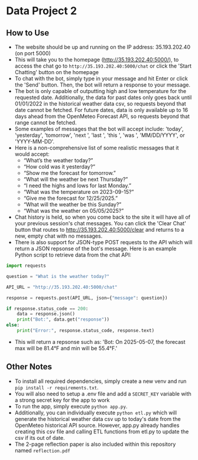 # Data Project 2

## How to Use
* The website should be up and running on the IP address: 35.193.202.40 (on port 5000)
* This will take you to the homepage (http://35.193.202.40:5000/), to access the chat go to `http://35.193.202.40:5000/chat` or click the 'Start Chatting' button on the homepage
* To chat with the bot, simply type in your message and hit Enter or click the 'Send' button. Then, the bot will return a response to your message.
* The bot is only capable of outputting high and low temperature for the requested date. Additionally, the data for past dates only goes back until 01/01/2022 in the historical weather data csv, so requests beyond that date cannot be fetched. For future dates, data is only available up to 16 days ahead from the OpenMeteo Forecast API, so requests beyond that range cannot be fetched.
* Some examples of messages that the bot will accept include: 'today', 'yesterday', 'tomorrow', 'next <day>', 'last <day>', 'this <day>', 'was <day>', 'MM/DD/YYYY', or 'YYYY-MM-DD'.
* Here is a non-comprehensive list of some realistic messages that it would accept:
  * “What’s the weather today?”
  * “How cold was it yesterday?”
  * “Show me the forecast for tomorrow.”
  * “What will the weather be next Thursday?”
  * “I need the highs and lows for last Monday.”
  * “What was the temperature on 2023-09-15?”
  * “Give me the forecast for 12/25/2025.”
  * “What will the weather be this Sunday?”
  * “What was the weather on 05/05/2025?”
* Chat history is held, so when you come back to the site it will have all of your previous session's chat messages. You can click the 'Clear Chat' button that routes to http://35.193.202.40:5000/clear and returns to a new, empty chat with no messages.
* There is also support for JSON-type POST requests to the API which will return a JSON repsonse of the bot's message. Here is an example Python script to retrieve data from the chat API:
```python
import requests

question = "What is the weather today?"

API_URL = "http://35.193.202.40:5000/chat"

response = requests.post(API_URL, json={"message": question})

if response.status_code == 200:
    data = response.json()
    print("Bot:", data.get("response"))
else:
    print("Error:", response.status_code, response.text)
```
* This will return a repsonse such as: 'Bot: On 2025-05-07, the forecast max will be 81.4°F and min will be 55.4°F.'

## Other Notes
* To install all required dependencies, simply create a new venv and run `pip install -r requirements.txt`.
* You will also need to setup a .env file and add a `SECRET_KEY` variable with a strong secret key for the app to work
* To run the app, simply execute `python app.py`.
* Additionally, you can individually execute `python etl.py` which will generate the historical weather data csv up to today's date from the OpenMeteo historical API source. However, app.py already handles creating this csv file and calling ETL functions from etl.py to update the csv if its out of date.
* The 2-page reflection paper is also included within this repository named `reflection.pdf`
